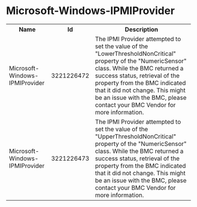 # Microsoft-Windows-IPMIProvider

<table>
<colgroup><col/><col/><col/></colgroup>
<tr><th>Name</th><th>Id</th><th>Description</th></tr>
<tr><td>Microsoft-Windows-IPMIProvider</td><td>3221226472</td><td>The IPMI Provider attempted to set the value of the &quot;LowerThresholdNonCritical&quot; property of the &quot;NumericSensor&quot; class.  While the BMC returned a success status, retrieval of the property from the BMC indicated that it did not change.  This might be an issue with the BMC, please contact your BMC Vendor for more information.</td></tr>
<tr><td>Microsoft-Windows-IPMIProvider</td><td>3221226473</td><td>The IPMI Provider attempted to set the value of the &quot;UpperThresholdNonCritical&quot; property of the &quot;NumericSensor&quot; class.  While the BMC returned a success status, retrieval of the property from the BMC indicated that it did not change.  This might be an issue with the BMC, please contact your BMC Vendor for more information.</td></tr>
</table>
